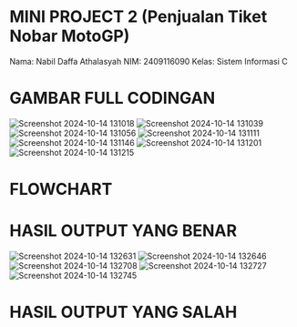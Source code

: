 # MINI PROJECT 2 (Penjualan Tiket Nobar MotoGP)

Nama: Nabil Daffa Athalasyah
NIM: 2409116090
Kelas: Sistem Informasi C 

# GAMBAR FULL CODINGAN 
![Screenshot 2024-10-14 131018](https://github.com/user-attachments/assets/a24226b4-aa7f-4035-89aa-f289fa8c8521)
![Screenshot 2024-10-14 131039](https://github.com/user-attachments/assets/5997333b-ee1f-475c-8419-e76ec2c5e479)
![Screenshot 2024-10-14 131056](https://github.com/user-attachments/assets/e8b29a6e-c13e-475f-aa14-ab5b465931fb)
![Screenshot 2024-10-14 131111](https://github.com/user-attachments/assets/52e38335-4735-4def-bbbd-96e0ee9272d0)
![Screenshot 2024-10-14 131146](https://github.com/user-attachments/assets/e34cfa98-064b-4af2-add8-813a70848df2)
![Screenshot 2024-10-14 131201](https://github.com/user-attachments/assets/134368a9-57db-4eeb-9b4f-b14883f990e6)
![Screenshot 2024-10-14 131215](https://github.com/user-attachments/assets/0b437aea-6dcb-4b7a-b516-1fa4b258941e)

# FLOWCHART

# HASIL OUTPUT YANG BENAR
![Screenshot 2024-10-14 132631](https://github.com/user-attachments/assets/9e12f4a0-e0de-432f-a2a1-dd13c74d5674)
![Screenshot 2024-10-14 132646](https://github.com/user-attachments/assets/c03037fc-dd4e-4034-b5f2-93e785fb61f5)
![Screenshot 2024-10-14 132708](https://github.com/user-attachments/assets/3df776ca-ef28-45f8-a46a-98b6eb62c430)
![Screenshot 2024-10-14 132727](https://github.com/user-attachments/assets/99bc7e65-128c-4721-93c3-aef35dfe749e)
![Screenshot 2024-10-14 132745](https://github.com/user-attachments/assets/5f2394c2-2bf8-4ab3-818e-a4249ab0d484)

# HASIL OUTPUT YANG SALAH
